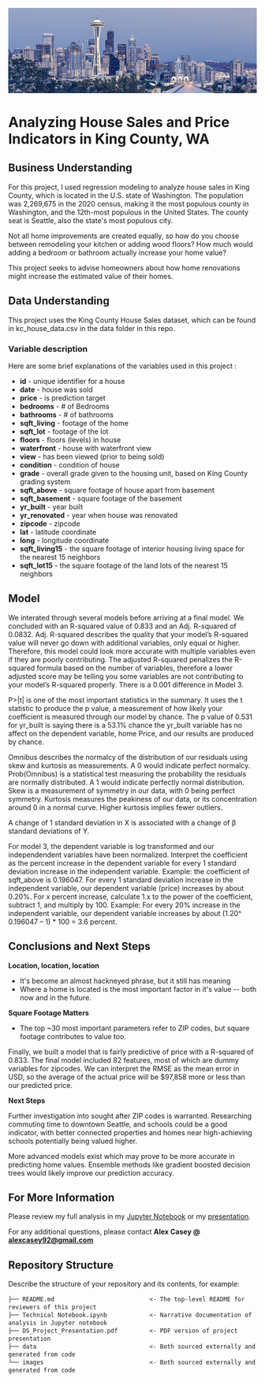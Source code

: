 ![seattle_banner](./Images/seattle_banner.jpg)

# Analyzing House Sales and Price Indicators in King County, WA

## Business Understanding

For this project, I used regression modeling to analyze house sales in King County, which is located in the U.S. state of Washington. The population was 2,269,675 in the 2020 census, making it the most populous county in Washington, and the 12th-most populous in the United States. The county seat is Seattle, also the state's most populous city.

Not all home improvements are created equally, so how do you choose between remodeling your kitchen or adding wood floors? How much would adding a bedroom or bathroom actually increase your home value?

This project seeks to advise homeowners about how home renovations might increase the estimated value of their homes.

## Data Understanding

This project uses the King County House Sales dataset, which can be found in kc_house_data.csv in the data folder in this repo.

### Variable description
Here are some brief explanations of the variables used in this project :


* **id** - unique identifier for a house
* **date** - house was sold
* **price** -  is prediction target
* **bedrooms** -  # of Bedrooms
* **bathrooms** -  # of bathrooms
* **sqft_living** -  footage of the home
* **sqft_lot** -  footage of the lot
* **floors** -  floors (levels) in house
* **waterfront** - house with waterfront view
* **view** - has been viewed (prior to being sold)
* **condition** - condition of house
* **grade** - overall grade given to the housing unit, based on King County grading system
* **sqft_above** - square footage of house apart from basement
* **sqft_basement** - square footage of the basement
* **yr_built** - year built
* **yr_renovated** - year when house was renovated
* **zipcode** - zipcode
* **lat** - latitude coordinate
* **long** - longitude coordinate
* **sqft_living15** - the square footage of interior housing living space for the nearest 15 neighbors
* **sqft_lot15** - the square footage of the land lots of the nearest 15 neighbors

## Model

We interated through several models before arriving at a final model. We concluded with an R-squared value of 0.833 and an Adj. R-squared of 0.0832. Adj. R-squared describes the quality that your model’s R-squared value will never go down with additional variables, only equal or higher. Therefore, this model could look more accurate with multiple variables even if they are poorly contributing. The adjusted R-squared penalizes the R-squared formula based on the number of variables, therefore a lower adjusted score may be telling you some variables are not contributing to your model’s R-squared properly. There is a 0.001 difference in Model 3.

P>|t| is one of the most important statistics in the summary. It uses the t statistic to produce the p value, a measurement of how likely your coefficient is measured through our model by chance. The p value of 	0.531 for yr_built is saying there is a 53.1% chance the yr_built variable has no affect on the dependent variable, home Price, and our results are produced by chance.

Omnibus describes the normalcy of the distribution of our residuals using skew and kurtosis as measurements. A 0 would indicate perfect normalcy. Prob(Omnibus) is a statistical test measuring the probability the residuals are normally distributed. A 1 would indicate perfectly normal distribution. Skew is a measurement of symmetry in our data, with 0 being perfect symmetry. Kurtosis measures the peakiness of our data, or its concentration around 0 in a normal curve. Higher kurtosis implies fewer outliers.

A change of 1 standard deviation in X is associated with a change of β standard deviations of Y. 

For model 3, the dependent variable is log transformed and our independendent variables have been normalized. Interpret the coefficient as the percent increase in the dependent variable for every 1 standard deviation increase in the independent variable. Example: the coefficient of sqft_above is 0.196047. For every 1 standard deviation increase in the independent variable, our dependent variable (price) increases by about 0.20%. For x percent increase, calculate 1.x to the power of the coefficient, subtract 1, and multiply by 100. Example: For every 20% increase in the independent variable, our dependent variable increases by about (1.20^ 0.196047 – 1) * 100 = 3.6 percent.

## Conclusions and Next Steps

**Location, location, location**
* It's become an almost hackneyed phrase, but it still has meaning
* Where a home is located is the most important factor in it's value -- both now and in the future.

**Square Footage Matters**
* The top ~30 most important parameters refer to ZIP codes, but square footage contributes to value too.

Finally, we built a model that is fairly predictive of price with a R-squared of 0.833. The final model included 82 features, most of which are dummy variables for zipcodes. We can interpret the RMSE as the mean error in USD, so the average of the actual price will be $97,858 more or less than our predicted price.

**Next Steps**

Further investigation into sought after ZIP codes is warranted. Researching commuting time to downtown Seattle, and schools could be a good indicator, with better connected properties and homes near high-achieving schools potentially being valued higher.

More advanced models exist which may prove to be more accurate in predicting home values. Ensemble methods like gradient boosted decision trees would likely improve our prediction accuracy.

## For More Information

Please review my full analysis in my [Jupyter Notebook](./technical_notebook.ipynb) or my [presentation](./DS_Project_Presentation.pdf).

For any additional questions, please contact **Alex Casey @ alexcasey92@gmail.com**

## Repository Structure

Describe the structure of your repository and its contents, for example:

```
├── README.md                           <- The top-level README for reviewers of this project
├── Technical Notebook.ipynb            <- Narrative documentation of analysis in Jupyter notebook
├── DS_Project_Presentation.pdf         <- PDF version of project presentation
├── data                                <- Both sourced externally and generated from code
└── images                              <- Both sourced externally and generated from code
```
